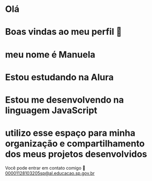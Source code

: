 # Olá
# Boas vindas ao meu perfil 💟
# meu nome é Manuela
# Estou estudando na Alura
# Estou me desenvolvendo na linguagem JavaScript
# utilizo esse espaço para minha organização e compartilhamento dos meus projetos desenvolvidos

Você pode entrar em contato comigo 📧
00001128103205sp@al.educacao.sp.gov.br
